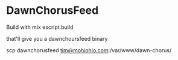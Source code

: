 # DawnChorusFeed

Build with
mix escript.build

that'll give you a dawnchoursfeed binary

scp dawnchorusfeed tim@mohiohio.com:/var/www/dawn-chorus/
